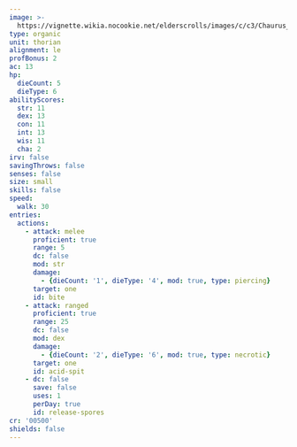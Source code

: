 ```yaml
---
image: >-
  https://vignette.wikia.nocookie.net/elderscrolls/images/c/c3/Chaurus_3D.png/revision/latest/scale-to-width-down/700?cb=20120612155204
type: organic
unit: thorian
alignment: le
profBonus: 2
ac: 13
hp:
  dieCount: 5
  dieType: 6
abilityScores:
  str: 11
  dex: 13
  con: 11
  int: 13
  wis: 11
  cha: 2
irv: false
savingThrows: false
senses: false
size: small
skills: false
speed:
  walk: 30
entries:
  actions:
    - attack: melee
      proficient: true
      range: 5
      dc: false
      mod: str
      damage:
        - {dieCount: '1', dieType: '4', mod: true, type: piercing}
      target: one
      id: bite
    - attack: ranged
      proficient: true
      range: 25
      dc: false
      mod: dex
      damage:
        - {dieCount: '2', dieType: '6', mod: true, type: necrotic}
      target: one
      id: acid-spit
    - dc: false
      save: false
      uses: 1
      perDay: true
      id: release-spores
cr: '00500'
shields: false
---
```

